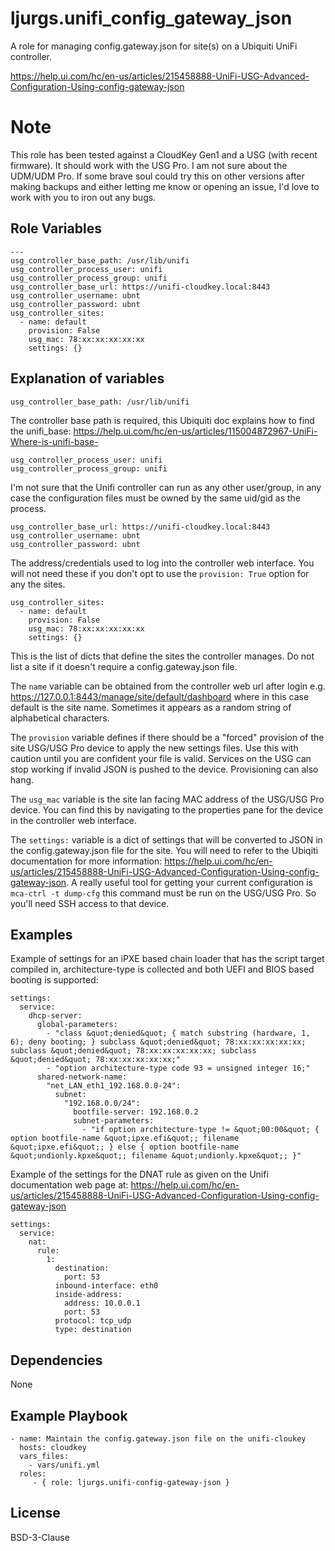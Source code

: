 ljurgs.unifi_config_gateway_json
=========

A role for managing config.gateway.json for site(s) on a Ubiquiti UniFi controller. 

https://help.ui.com/hc/en-us/articles/215458888-UniFi-USG-Advanced-Configuration-Using-config-gateway-json

Note
====

This role has been tested against a CloudKey Gen1 and a USG (with recent firmware). It should work with the USG Pro. I am not sure about the UDM/UDM Pro.
If some brave soul could try this on other versions after making backups and either letting me know or opening an issue, I'd love to work with you to iron out any bugs. 

Role Variables
--------------

    ---
    usg_controller_base_path: /usr/lib/unifi 
    usg_controller_process_user: unifi
    usg_controller_process_group: unifi
    usg_controller_base_url: https://unifi-cloudkey.local:8443
    usg_controller_username: ubnt
    usg_controller_password: ubnt
    usg_controller_sites:
      - name: default 
        provision: False 
        usg_mac: 78:xx:xx:xx:xx:xx
        settings: {}

Explanation of variables
------------------------

    usg_controller_base_path: /usr/lib/unifi

The controller base path is required, this Ubiquiti doc explains how to find the unifi_base: https://help.ui.com/hc/en-us/articles/115004872967-UniFi-Where-is-unifi-base-

    usg_controller_process_user: unifi
    usg_controller_process_group: unifi
    
I'm not sure that the Unifi controller can run as any other user/group, in any case the configuration files must be owned by the same uid/gid as the process.

    usg_controller_base_url: https://unifi-cloudkey.local:8443
    usg_controller_username: ubnt
    usg_controller_password: ubnt

 The address/credentials used to log into the controller web interface. You will not need these if you don't opt to use the `provision: True` option for any the sites.

    usg_controller_sites:
      - name: default 
        provision: False 
        usg_mac: 78:xx:xx:xx:xx:xx
        settings: {}
        
This is the list of dicts that define the sites the controller manages. Do not list a site if it doesn't require a config.gateway.json file. 

The `name` variable can be obtained from the controller web url after login e.g. https://127.0.0.1:8443/manage/site/default/dashboard where in this case default is the site name. 
Sometimes it appears as a random string of alphabetical characters.

The `provision` variable defines if there should be a "forced" provision of the site USG/USG Pro device to apply the new settings files. Use this with caution until you are confident your file is valid. Services on the USG can stop working if invalid JSON is pushed to the device. Provisioning can also hang.

The `usg_mac` variable is the site lan facing MAC address of the USG/USG Pro device. You can find this by navigating to the properties pane for the device in the controller web interface.

The `settings:` variable is a dict of settings that will be converted to JSON in the config.gateway.json file for the site. You will need to refer to the Ubiqiti documentation for more information: https://help.ui.com/hc/en-us/articles/215458888-UniFi-USG-Advanced-Configuration-Using-config-gateway-json. A really useful tool for getting your current configuration is `mca-ctrl -t dump-cfg` this command must be run on the USG/USG Pro. So you'll need SSH access to that device.   

Examples
--------

Example of settings for an iPXE based chain loader that has the script target compiled in, architecture-type is collected and both UEFI and BIOS based booting is supported: 

    settings: 
      service:
        dhcp-server:
          global-parameters:
            - "class &quot;denied&quot; { match substring (hardware, 1, 6); deny booting; } subclass &quot;denied&quot; 78:xx:xx:xx:xx:xx; subclass &quot;denied&quot; 78:xx:xx:xx:xx:xx; subclass &quot;denied&quot; 78:xx:xx:xx:xx:xx;"
            - "option architecture-type code 93 = unsigned integer 16;"
          shared-network-name:
            "net_LAN_eth1_192.168.0.0-24":
              subnet:
                "192.168.0.0/24":
                  bootfile-server: 192.168.0.2
                  subnet-parameters:
                    - "if option architecture-type != &quot;00:00&quot; { option bootfile-name &quot;ipxe.efi&quot;; filename &quot;ipxe.efi&quot;; } else { option bootfile-name &quot;undionly.kpxe&quot;; filename &quot;undionly.kpxe&quot;; }"

Example of the settings for the DNAT rule as given on the Unifi documentation web page at: https://help.ui.com/hc/en-us/articles/215458888-UniFi-USG-Advanced-Configuration-Using-config-gateway-json

    settings: 
      service:
        nat:
          rule:
            1:
              destination:
                port: 53
              inbound-interface: eth0
              inside-address:
                address: 10.0.0.1
                port: 53
              protocol: tcp_udp
              type: destination 
        
Dependencies
------------

None

Example Playbook
----------------

    - name: Maintain the config.gateway.json file on the unifi-cloukey
      hosts: cloudkey
      vars_files:
        - vars/unifi.yml
      roles:
         - { role: ljurgs.unifi-config-gateway-json }

License
-------

BSD-3-Clause
